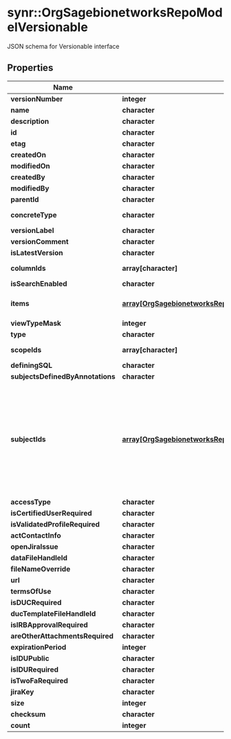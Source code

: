 # synr::OrgSagebionetworksRepoModelVersionable

JSON schema for Versionable interface

## Properties
Name | Type | Description | Notes
------------ | ------------- | ------------- | -------------
**versionNumber** | **integer** |  | [optional] 
**name** | **character** |  | [optional] 
**description** | **character** |  | [optional] 
**id** | **character** |  | [optional] 
**etag** | **character** |  | [optional] 
**createdOn** | **character** |  | [optional] 
**modifiedOn** | **character** |  | [optional] 
**createdBy** | **character** |  | [optional] 
**modifiedBy** | **character** |  | [optional] 
**parentId** | **character** |  | [optional] 
**concreteType** | **character** |  | [Enum: [org.sagebionetworks.repo.model.table.Dataset]] 
**versionLabel** | **character** |  | [optional] 
**versionComment** | **character** |  | [optional] 
**isLatestVersion** | **character** |  | [optional] 
**columnIds** | **array[character]** | The list of ColumnModel IDs that define the schema of the object. | [optional] 
**isSearchEnabled** | **character** |  | [optional] 
**items** | [**array[OrgSagebionetworksRepoModelEntityRef]**](org.sagebionetworks.repo.model.EntityRef.md) | The flat list of file entity references that define this dataset.  Limit: 30K items. | [optional] 
**viewTypeMask** | **integer** |  | [optional] 
**type** | **character** |  | [optional] 
**scopeIds** | **array[character]** | The list of container ids that define the scope of this view. | [optional] 
**definingSQL** | **character** |  | [optional] 
**subjectsDefinedByAnnotations** | **character** |  | [optional] 
**subjectIds** | [**array[OrgSagebionetworksRepoModelRestrictableObjectDescriptor]**](org.sagebionetworks.repo.model.RestrictableObjectDescriptor.md) | The IDs of the items controlled by this Access Requirement when &#39;subjectsDefinedByAnnotations&#x3D;false&#39;. This property is mutually exclusive with &#39;subjectsDefinedByAnnotations&#39;.  When &#39;subjectsDefinedByAnnotations&#x3D;true&#39; then this property must be empty or excluded.  Required when creating or updating and &#39;subjectsDefinedByAnnotations&#x3D;false&#39; or &#39;subjectsDefinedByAnnotations&#39; is excluded. | [optional] 
**accessType** | **character** |  | [optional] 
**isCertifiedUserRequired** | **character** |  | [optional] 
**isValidatedProfileRequired** | **character** |  | [optional] 
**actContactInfo** | **character** |  | [optional] 
**openJiraIssue** | **character** |  | [optional] 
**dataFileHandleId** | **character** |  | [optional] 
**fileNameOverride** | **character** |  | [optional] 
**url** | **character** |  | [optional] 
**termsOfUse** | **character** |  | [optional] 
**isDUCRequired** | **character** |  | [optional] 
**ducTemplateFileHandleId** | **character** |  | [optional] 
**isIRBApprovalRequired** | **character** |  | [optional] 
**areOtherAttachmentsRequired** | **character** |  | [optional] 
**expirationPeriod** | **integer** |  | [optional] 
**isIDUPublic** | **character** |  | [optional] 
**isIDURequired** | **character** |  | [optional] 
**isTwoFaRequired** | **character** |  | [optional] 
**jiraKey** | **character** |  | [optional] 
**size** | **integer** |  | [optional] 
**checksum** | **character** |  | [optional] 
**count** | **integer** |  | [optional] 


